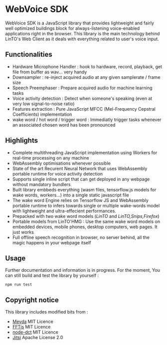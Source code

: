 # WebVoice SDK

WebVoice SDK is a JavaScript library that provides lightweight and fairly well optimized buildings block for always-listening voice-enabled applications right in the browser. This library is the main technology behind LinTO's Web Client as it deals with everything related to user's voice input.

## Functionalities 
- Hardware Microphone Handler : hook to hardware, record, playback, get file from buffer as wav... very handy
- Downsampler : re-inject acquired audio at any given samplerate / frame size
- Speech Preemphaser : Prepare acquired audio for machine learning tasks
- Voice activity detection : Detect when someone's speaking (even at very low signal-to-noise ratio)
- Features extraction : Pure JavaScript MFCC (Mel-Frequency Cepstral Coefficients) implementation
- wake word / hot word / trigger word : Immediatly trigger tasks whenever an associated chosen word has been pronounced

## Highlights
- Complete multithreading JavaScript implementation using Workers for real-time processing on any machine
- WebAssembly optimisations whenever possible
- State of the art Recurent Neural Network that uses WebAssembly portable runtime for voice activity detection
- Supports single inline script that can get deployed in any webpage without mandatory bundlers
- Built library embbeds everything (wasm files, tensorflow.js models for wake words, workers...) into a single static javascript file
- The wake word Engine relies on Tensorflow JS and WebAssembly portable runtime to infers towards single or multiple wake-words model with lightweight and ultra-effecient performances.
- Prepacked with two wake word models (_LinTO_ and _LinTO,Snips,Firefox_)
- Portable models from LinTO'HMG : Use the same wake word models on embedded devices, mobile phones, desktop computers, web pages. It just works 
- Full offline speech recognition in browser, no server behind, all the magic happens in your webpage itself

## Usage

Further documentation and information is in progress. For the moment, You can still build and test the library by yourself :
```
npm run test
```
 
## Copyright notice

This library includes modified bits from :
- [Meyda](https://github.com/meyda/meyda) MIT Licence
- [FFTjs](https://github.com/nevosegal/fftjs) MIT Licence
- [node-dct](https://github.com/vail-systems/node-dct) MIT Licence
- [Jitsi](https://github.com/jitsi/jitsi-meet) Apache License 2.0